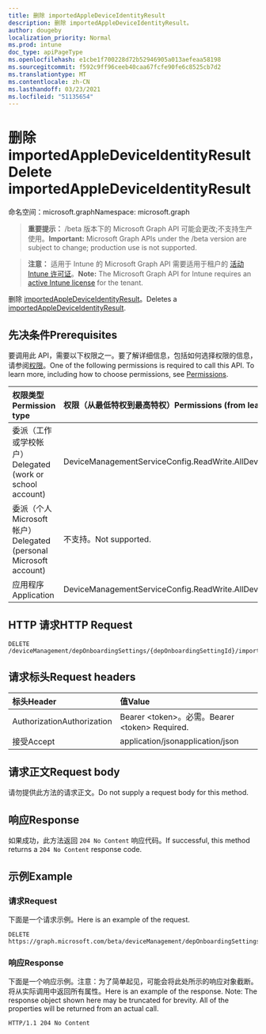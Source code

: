 ```yaml
---
title: 删除 importedAppleDeviceIdentityResult
description: 删除 importedAppleDeviceIdentityResult。
author: dougeby
localization_priority: Normal
ms.prod: intune
doc_type: apiPageType
ms.openlocfilehash: e1cbe1f700228d72b52946905a013aefeaa58198
ms.sourcegitcommit: f592c9ff96ceeb40caa67fcfe90fe6c8525cb7d2
ms.translationtype: MT
ms.contentlocale: zh-CN
ms.lasthandoff: 03/23/2021
ms.locfileid: "51135654"
---
```

# <a name="delete-importedappledeviceidentityresult"></a><span data-ttu-id="eccf4-103">删除 importedAppleDeviceIdentityResult</span><span class="sxs-lookup"><span data-stu-id="eccf4-103">Delete importedAppleDeviceIdentityResult</span></span>

<span data-ttu-id="eccf4-104">命名空间：microsoft.graph</span><span class="sxs-lookup"><span data-stu-id="eccf4-104">Namespace: microsoft.graph</span></span>

> <span data-ttu-id="eccf4-105">**重要提示：** /beta 版本下的 Microsoft Graph API 可能会更改;不支持生产使用。</span><span class="sxs-lookup"><span data-stu-id="eccf4-105">**Important:** Microsoft Graph APIs under the /beta version are subject to change; production use is not supported.</span></span>

> <span data-ttu-id="eccf4-106">**注意：** 适用于 Intune 的 Microsoft Graph API 需要适用于租户的 [活动 Intune 许可证](https://go.microsoft.com/fwlink/?linkid=839381)。</span><span class="sxs-lookup"><span data-stu-id="eccf4-106">**Note:** The Microsoft Graph API for Intune requires an [active Intune license](https://go.microsoft.com/fwlink/?linkid=839381) for the tenant.</span></span>

<span data-ttu-id="eccf4-107">删除 [importedAppleDeviceIdentityResult](../resources/intune-enrollment-importedappledeviceidentityresult.md)。</span><span class="sxs-lookup"><span data-stu-id="eccf4-107">Deletes a [importedAppleDeviceIdentityResult](../resources/intune-enrollment-importedappledeviceidentityresult.md).</span></span>

## <a name="prerequisites"></a><span data-ttu-id="eccf4-108">先决条件</span><span class="sxs-lookup"><span data-stu-id="eccf4-108">Prerequisites</span></span>
<span data-ttu-id="eccf4-p101">要调用此 API，需要以下权限之一。要了解详细信息，包括如何选择权限的信息，请参阅[权限](/graph/permissions-reference)。</span><span class="sxs-lookup"><span data-stu-id="eccf4-p101">One of the following permissions is required to call this API. To learn more, including how to choose permissions, see [Permissions](/graph/permissions-reference).</span></span>

|<span data-ttu-id="eccf4-111">权限类型</span><span class="sxs-lookup"><span data-stu-id="eccf4-111">Permission type</span></span>|<span data-ttu-id="eccf4-112">权限（从最低特权到最高特权）</span><span class="sxs-lookup"><span data-stu-id="eccf4-112">Permissions (from least to most privileged)</span></span>|
|:---|:---|
|<span data-ttu-id="eccf4-113">委派（工作或学校帐户）</span><span class="sxs-lookup"><span data-stu-id="eccf4-113">Delegated (work or school account)</span></span>|<span data-ttu-id="eccf4-114">DeviceManagementServiceConfig.ReadWrite.All</span><span class="sxs-lookup"><span data-stu-id="eccf4-114">DeviceManagementServiceConfig.ReadWrite.All</span></span>|
|<span data-ttu-id="eccf4-115">委派（个人 Microsoft 帐户）</span><span class="sxs-lookup"><span data-stu-id="eccf4-115">Delegated (personal Microsoft account)</span></span>|<span data-ttu-id="eccf4-116">不支持。</span><span class="sxs-lookup"><span data-stu-id="eccf4-116">Not supported.</span></span>|
|<span data-ttu-id="eccf4-117">应用程序</span><span class="sxs-lookup"><span data-stu-id="eccf4-117">Application</span></span>|<span data-ttu-id="eccf4-118">DeviceManagementServiceConfig.ReadWrite.All</span><span class="sxs-lookup"><span data-stu-id="eccf4-118">DeviceManagementServiceConfig.ReadWrite.All</span></span>|

## <a name="http-request"></a><span data-ttu-id="eccf4-119">HTTP 请求</span><span class="sxs-lookup"><span data-stu-id="eccf4-119">HTTP Request</span></span>
<!-- {
  "blockType": "ignored"
}
-->
``` http
DELETE /deviceManagement/depOnboardingSettings/{depOnboardingSettingId}/importedAppleDeviceIdentities/{importedAppleDeviceIdentityId}
```

## <a name="request-headers"></a><span data-ttu-id="eccf4-120">请求标头</span><span class="sxs-lookup"><span data-stu-id="eccf4-120">Request headers</span></span>
|<span data-ttu-id="eccf4-121">标头</span><span class="sxs-lookup"><span data-stu-id="eccf4-121">Header</span></span>|<span data-ttu-id="eccf4-122">值</span><span class="sxs-lookup"><span data-stu-id="eccf4-122">Value</span></span>|
|:---|:---|
|<span data-ttu-id="eccf4-123">Authorization</span><span class="sxs-lookup"><span data-stu-id="eccf4-123">Authorization</span></span>|<span data-ttu-id="eccf4-124">Bearer &lt;token&gt;。必需。</span><span class="sxs-lookup"><span data-stu-id="eccf4-124">Bearer &lt;token&gt; Required.</span></span>|
|<span data-ttu-id="eccf4-125">接受</span><span class="sxs-lookup"><span data-stu-id="eccf4-125">Accept</span></span>|<span data-ttu-id="eccf4-126">application/json</span><span class="sxs-lookup"><span data-stu-id="eccf4-126">application/json</span></span>|

## <a name="request-body"></a><span data-ttu-id="eccf4-127">请求正文</span><span class="sxs-lookup"><span data-stu-id="eccf4-127">Request body</span></span>
<span data-ttu-id="eccf4-128">请勿提供此方法的请求正文。</span><span class="sxs-lookup"><span data-stu-id="eccf4-128">Do not supply a request body for this method.</span></span>

## <a name="response"></a><span data-ttu-id="eccf4-129">响应</span><span class="sxs-lookup"><span data-stu-id="eccf4-129">Response</span></span>
<span data-ttu-id="eccf4-130">如果成功，此方法返回 `204 No Content` 响应代码。</span><span class="sxs-lookup"><span data-stu-id="eccf4-130">If successful, this method returns a `204 No Content` response code.</span></span>

## <a name="example"></a><span data-ttu-id="eccf4-131">示例</span><span class="sxs-lookup"><span data-stu-id="eccf4-131">Example</span></span>

### <a name="request"></a><span data-ttu-id="eccf4-132">请求</span><span class="sxs-lookup"><span data-stu-id="eccf4-132">Request</span></span>
<span data-ttu-id="eccf4-133">下面是一个请求示例。</span><span class="sxs-lookup"><span data-stu-id="eccf4-133">Here is an example of the request.</span></span>
``` http
DELETE https://graph.microsoft.com/beta/deviceManagement/depOnboardingSettings/{depOnboardingSettingId}/importedAppleDeviceIdentities/{importedAppleDeviceIdentityId}
```

### <a name="response"></a><span data-ttu-id="eccf4-134">响应</span><span class="sxs-lookup"><span data-stu-id="eccf4-134">Response</span></span>
<span data-ttu-id="eccf4-p102">下面是一个响应示例。注意：为了简单起见，可能会将此处所示的响应对象截断。将从实际调用中返回所有属性。</span><span class="sxs-lookup"><span data-stu-id="eccf4-p102">Here is an example of the response. Note: The response object shown here may be truncated for brevity. All of the properties will be returned from an actual call.</span></span>
``` http
HTTP/1.1 204 No Content
```




